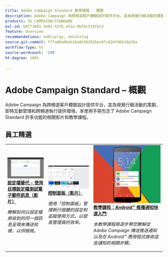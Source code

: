 ```yaml
---
title: Adobe Campaign Standard 教學課程 - 概覽
description: Adobe Campaign 為跨頻道客戶體驗設計提供平台，並為視覺行銷活動的策劃、即時互動管理和跨頻道執行提供環境。本使用手冊包含了 Adobe Campaign Standard 許多功能的相關影片和教學課程。
products: SG_CAMPAIGN/STANDARD
exl-id: b97710d1-3e93-41f6-a51e-9bf4c519fec3
feature: Overview
recommendations: noDisplay, noCatalog
source-git-commit: ff7a80a06eb16a8b30202bec8fc82bf46b19e28a
workflow-type: ht
source-wordcount: '199'
ht-degree: 100%

---
```


# Adobe Campaign Standard – 概觀

Adobe Campaign 為跨頻道客戶體驗設計提供平台，並為視覺行銷活動的策劃、即時互動管理和跨頻道執行提供環境。本使用手冊包含了 Adobe Campaign Standard 許多功能的相關影片和教學課程。

<div id="recs-overview-body-1"></div>
<div id="recs-overview-body-2"></div>
<div id="recs-overview-body-3"></div>
<div id="recs-overview-body-4"></div>
<div id="recs-overview-body-5"></div>
<div id="recs-overview-body-6"></div>

<div id="staff-picks-section">

## 員工精選

<table>
<tr>
  <td>
    <a href="./communication-channels/email/profile-substitution.md"> 
      <img alt="設定檔替代 - 使用目標設定檔測試電子郵件訊息（影片）" src="./assets/substitution_tab.png"/>
    </a>
    <div>
      <a href="./communication-channels/email/profile-substitution.md">
    <strong>設定檔替代 - 使用目標設定檔測試電子郵件訊息（影片）</strong>
    </a>
    </div>
    <p>
    <em>瞭解如何以設定檔將收到的同一個訊息呈現來傳送校樣，以供檢視。</em>
    <p>
  </td>
   <td>
    <a href="https://experienceleague.adobe.com/docs/control-panel-learn/tutorials/control-panel-overview.html?lang=zh-Hant">
      <img alt="控制面板（影片）" src="./assets/control-panel.png" />
    </a>
    <div>
    <a href="https://experienceleague.adobe.com/docs/control-panel-learn/tutorials/control-panel-overview.html?lang=zh-Hant">    <strong>控制面板（影片）</strong>
    </a>
    </div>
    <p>
    <em> 使用「控制面板」管理執行個體的設定和追蹤使用方式，以提高管理員的效率。</em>
    <p>
  </td>
  <td>
    <a href="https://experienceleague.adobe.com/docs/campaign-standard-learn/getting-started-with-push-notifications-android/introduction.html?lang=zh-Hant">
      <img alt="教學課程：Android 推播通知快速入門" src="./assets/push-for-android.png" />
    </a>
    <div>
      <a href="https://experienceleague.adobe.com/docs/campaign-standard-learn/getting-started-with-push-notifications-android/introduction.html?lang=zh-Hant">
    <strong>教學課程：Android™ 推播通知快速入門</strong>
    </a>
    </div>
    <p>
    <em>本教學課程將逐步帶您瞭解從 Adobe Campaign 傳送推送通知以及在 Android™ 應用程式接收這些通知的相關步驟。</em>
    <p>
  </td>
</tr>
</table>

</div>
